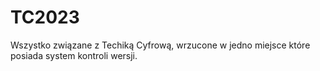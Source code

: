 # TC2023
Wszystko związane z Techiką Cyfrową, wrzucone w jedno miejsce które posiada system kontroli wersji.
